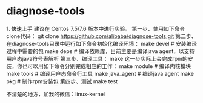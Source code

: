 # diagnose-tools
1､快速上手
  建议在 Centos 7.5/7.6 版本中进行实验。
  第一步、使用如下命令clone代码：
    git clone https://github.com/alibaba/diagnose-tools.git
  第二步、在diagnose-tools目录中运行如下命令初始化编译环境：
    make devel        # 安装编译过程中需要的包
    make deps         # 编译依赖库，目前主要是编译java agent，以支持用户态java符号表解析
  第三步、编译工具：
    make
    这一步实际上会完成rpm的安装，你也可以用如下命令分别完成相应的工作：
    make module       # 编译内核模块
    make tools        # 编译用户态命令行工具
    make java_agent   # 编译java agent
    make pkg          # 制作rpm安装包
  第四步、测试
    make test
    
  不清楚的地方，加我的微信：linux-kernel
